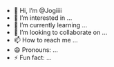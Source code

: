 - 👋 Hi, I’m @Jogiiii
- 👀 I’m interested in ...
- 🌱 I’m currently learning ...
- 💞️ I’m looking to collaborate on ...
- 📫 How to reach me ...
- 😄 Pronouns: ...
- ⚡ Fun fact: ...

<!---
Jogiiii/Jogiiii is a ✨ special ✨ repository because its `README.md` (this file) appears on your GitHub profile.
You can click the Preview link to take a look at your changes.
--->
